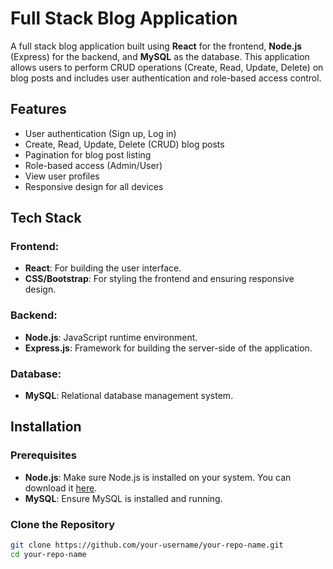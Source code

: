 # Full Stack Blog Application

A full stack blog application built using **React** for the frontend, **Node.js** (Express) for the backend, and **MySQL** as the database. This application allows users to perform CRUD operations (Create, Read, Update, Delete) on blog posts and includes user authentication and role-based access control.

## Features

- User authentication (Sign up, Log in)
- Create, Read, Update, Delete (CRUD) blog posts
- Pagination for blog post listing
- Role-based access (Admin/User)
- View user profiles
- Responsive design for all devices

## Tech Stack

### Frontend:
- **React**: For building the user interface.
- **CSS/Bootstrap**: For styling the frontend and ensuring responsive design.

### Backend:
- **Node.js**: JavaScript runtime environment.
- **Express.js**: Framework for building the server-side of the application.

### Database:
- **MySQL**: Relational database management system.

## Installation

### Prerequisites

- **Node.js**: Make sure Node.js is installed on your system. You can download it [here](https://nodejs.org/).
- **MySQL**: Ensure MySQL is installed and running.

### Clone the Repository

```bash
git clone https://github.com/your-username/your-repo-name.git
cd your-repo-name
